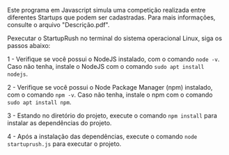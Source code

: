 Este programa em Javascript simula uma competição realizada entre diferentes Startups que podem ser cadastradas. Para mais informações, consulte o arquivo "Descrição.pdf".

Pexecutar o StartupRush no terminal do sistema operacional Linux, siga os passos abaixo:

1 - Verifique se você possui o NodeJS instalado, com o comando `node -v`. Caso não tenha, instale o NodeJS com o comando `sudo apt install nodejs`.

2 - Verifique se você possui o Node Package Manager (npm) instalado, com o comando `npm -v`. Caso não tenha, instale o npm com o comando `sudo apt install npm`.

3 - Estando no diretório do projeto, execute o comando `npm install` para instalar as dependências do projeto.

4 - Após a instalação das dependências, execute o comando `node startuprush.js` para executar o projeto.
